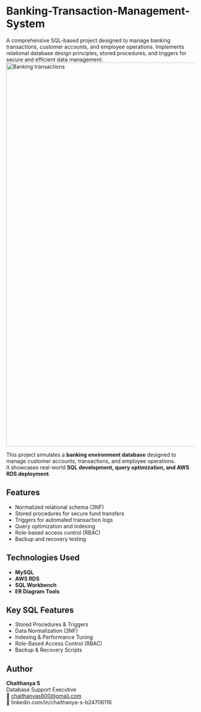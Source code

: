 # Banking-Transaction-Management-System
A comprehensive SQL-based project designed to manage banking transactions, customer accounts, and employee operations. Implements relational database design principles, stored procedures, and triggers for secure and efficient data management.
<img width="1536" height="1024" alt="Banking transactions" src="https://github.com/user-attachments/assets/5f486521-fef9-49ea-98f9-47173bfe8693" />

This project simulates a **banking environment database** designed to manage customer accounts, transactions, and employee operations.  
It showcases real-world **SQL development, query optimization, and AWS RDS deployment**.

##  Features
- Normalized relational schema (3NF)
- Stored procedures for secure fund transfers
- Triggers for automated transaction logs
- Query optimization and indexing
- Role-based access control (RBAC)
- Backup and recovery testing

##  Technologies Used
- **MySQL**
- **AWS RDS**
- **SQL Workbench**
- **ER Diagram Tools**

##  Key SQL Features
- Stored Procedures & Triggers  
- Data Normalization (3NF)  
- Indexing & Performance Tuning  
- Role-Based Access Control (RBAC)  
- Backup & Recovery Scripts  

##  Author
**Chaithanya S**  
Database Support Executive  
📧 chaithanyas600@gmail.com  
💼  linkedin.com/in/chaithanya-s-b24706116

